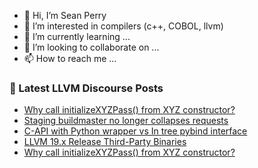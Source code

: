 - 👋 Hi, I’m Sean Perry
- 👀 I’m interested in compilers (c++, COBOL, llvm)
- 🌱 I’m currently learning ...
- 💞️ I’m looking to collaborate on ...
- 📫 How to reach me ...

<!---
s66perry/s66perry is a ✨ special ✨ repository because its `README.md` (this file) appears on your GitHub profile.
You can click the Preview link to take a look at your changes.
--->
### 📕 Latest LLVM Discourse Posts

<!-- DISCOURSE-LLVM:START -->
- [Why call initializeXYZPass&lpar;&rpar; from XYZ constructor?](https://discourse.llvm.org/t/why-call-initializexyzpass-from-xyz-constructor/80692#post_3)
- [Staging buildmaster no longer collapses requests](https://discourse.llvm.org/t/staging-buildmaster-no-longer-collapses-requests/80500#post_3)
- [C-API with Python wrapper vs In tree pybind interface](https://discourse.llvm.org/t/c-api-with-python-wrapper-vs-in-tree-pybind-interface/1054#post_13)
- [LLVM 19.x Release Third-Party Binaries](https://discourse.llvm.org/t/llvm-19-x-release-third-party-binaries/80374#post_7)
- [Why call initializeXYZPass&lpar;&rpar; from XYZ constructor?](https://discourse.llvm.org/t/why-call-initializexyzpass-from-xyz-constructor/80692#post_2)
<!-- DISCOURSE-LLVM:END -->
